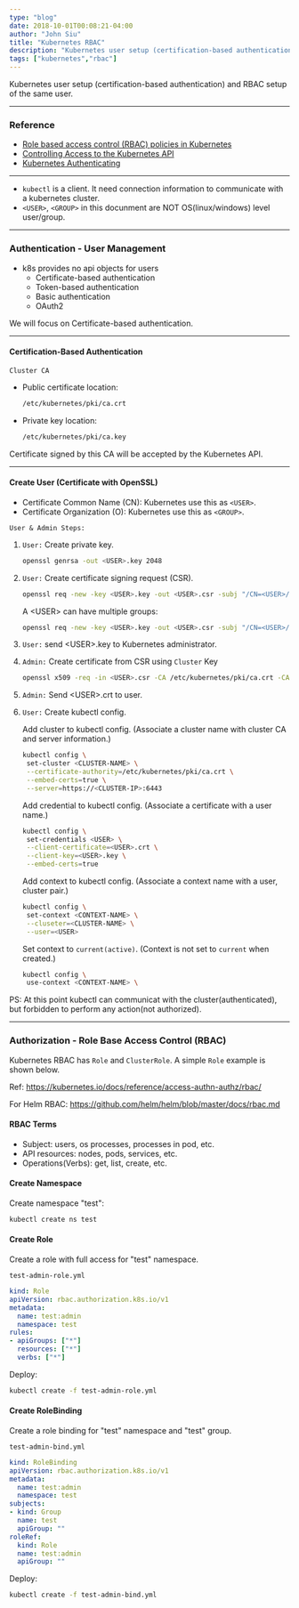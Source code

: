 ```yaml
---
type: "blog"
date: 2018-10-01T00:08:21-04:00
author: "John Siu"
title: "Kubernetes RBAC"
description: "Kubernetes user setup (certification-based authentication) and RBAC setup of the same user."
tags: ["kubernetes","rbac"]
---
```


Kubernetes user setup (certification-based authentication) and RBAC setup of the same user.
<!--more-->

---

### Reference

- [Role based access control (RBAC) policies in Kubernetes](https://www.youtube.com/watch?v=CnHTCTP8d48)
- [Controlling Access to the Kubernetes API](https://kubernetes.io/docs/reference/access-authn-authz/controlling-access/)
- [Kubernetes Authenticating](https://kubernetes.io/docs/reference/access-authn-authz/authentication/)

---

- `kubectl` is a client. It need connection information to communicate with a kubernetes cluster.
- `<USER>`, `<GROUP>` in this docunment are NOT OS(linux/windows) level user/group.

---

### Authentication - User Management

- k8s provides no api objects for users
  - Certificate-based authentication
  - Token-based authentication
  - Basic authentication
  - OAuth2

We will focus on Certificate-based authentication.

---

#### Certification-Based Authentication

`Cluster CA`

- Public certificate location:

  ```sh
  /etc/kubernetes/pki/ca.crt
  ```

- Private key location:

  ```sh
  /etc/kubernetes/pki/ca.key
  ```

Certificate signed by this CA will be accepted by the Kubernetes API.

---

#### Create User (Certificate with OpenSSL)

- Certificate Common Name (CN): Kubernetes use this as `<USER>`.
- Certificate Organization (O): Kubernetes use this as `<GROUP>`.

`User & Admin Steps:`

1. `User:` Create private key.

    ```sh
    openssl genrsa -out <USER>.key 2048
    ```

2. `User:` Create certificate signing request (CSR).

    ```sh
    openssl req -new -key <USER>.key -out <USER>.csr -subj "/CN=<USER>/O=<GROUP>"
    ```

    A \<USER\> can have multiple groups:

    ```sh
    openssl req -new -key <USER>.key -out <USER>.csr -subj "/CN=<USER>/O=<GROUP>/O=<GROUP>/O=<GROUP>"
    ```

3. `User:` send \<USER\>.key to Kubernetes administrator.

4. `Admin:` Create certificate from CSR using `Cluster` Key

    ```sh
    openssl x509 -req -in <USER>.csr -CA /etc/kubernetes/pki/ca.crt -CAkey /etc/kubernetes/pki/ca.key -CAcreateserial -out <USER>.crt -days 3650
    ```

5. `Admin:` Send \<USER>.crt to user.

6. `User:` Create kubectl config.

    Add cluster to kubectl config. (Associate a cluster name with cluster CA and server information.)

    ```sh
    kubectl config \
     set-cluster <CLUSTER-NAME> \
     --certificate-authority=/etc/kubernetes/pki/ca.crt \
     --embed-certs=true \
     --server=https://<CLUSTER-IP>:6443
    ```

    Add credential to kubectl config. (Associate a certificate with a user name.)

    ```sh
    kubectl config \
     set-credentials <USER> \
     --client-certificate=<USER>.crt \
     --client-key=<USER>.key \
     --embed-certs=true
    ```

    Add context to kubectl config. (Associate a context name with a user, cluster pair.)

    ```sh
    kubectl config \
     set-context <CONTEXT-NAME> \
     --cluseter=<CLUSTER-NAME> \
     --user=<USER>
    ```

    Set context to `current(active)`. (Context is not set to `current` when created.)

    ```sh
    kubectl config \
     use-context <CONTEXT-NAME> \
    ```

PS: At this point kubectl can communicat with the cluster(authenticated), but forbidden to perform any action(not authorized).

---

### Authorization - Role Base Access Control (RBAC)

Kubernetes RBAC has `Role` and `ClusterRole`. A simple `Role` example is shown below.

Ref: <https://kubernetes.io/docs/reference/access-authn-authz/rbac/>

For Helm RBAC: <https://github.com/helm/helm/blob/master/docs/rbac.md>

#### RBAC Terms

- Subject: users, os processes, processes in pod, etc.
- API resources: nodes, pods, services, etc.
- Operations(Verbs): get, list, create, etc.

#### Create Namespace

Create namespace "test":

```sh
kubectl create ns test
```

#### Create Role

Create a role with full access for "test" namespace.

`test-admin-role.yml`

```yml
kind: Role
apiVersion: rbac.authorization.k8s.io/v1
metadata:
  name: test:admin
  namespace: test
rules:
- apiGroups: ["*"]
  resources: ["*"]
  verbs: ["*"]
```

Deploy:

```sh
kubectl create -f test-admin-role.yml
```

#### Create RoleBinding

Create a role binding for "test" namespace and "test" group.

`test-admin-bind.yml`

```yml
kind: RoleBinding
apiVersion: rbac.authorization.k8s.io/v1
metadata:
  name: test:admin
  namespace: test
subjects:
- kind: Group
  name: test
  apiGroup: ""
roleRef:
  kind: Role
  name: test:admin
  apiGroup: ""
```

Deploy:

```sh
kubectl create -f test-admin-bind.yml
```
